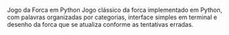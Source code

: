 Jogo da Forca em Python
Jogo clássico da forca implementado em Python, com palavras organizadas por categorias, interface simples em terminal e desenho da forca que se atualiza conforme as tentativas erradas.